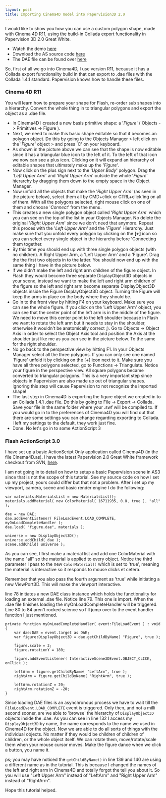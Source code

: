 ```yaml
---
layout: post
title: Importing Cinema4D model into Papervision3D 2.0
---
```


I would like to show you how you can use a custom polygon shape, made with Cinema 4D R11, using the build-in Collada export functionality in Papervision 3D 2.0 Great White.

- Watch the demo [here][demo]
- Download the AS source code [here][demo_source]
- The DAE file can be found over [here][demo_assets]

So, first of all we go into Cinema4D, I use version R11, because it has a Collada export functionality build in that can export to .dae files with the Collada 1.4.1 standard. Papervision knows how to handle these files.

### Cinema 4D R11

You will learn how to prepare your shape for Flash, re-order sub shapes into a hierarchy. Convert the whole thing in to triangular polygons and export the object as a .dae file.

- In Cinema4D I created a new basis primitive shape: a '*Figure*' ( Objects -> Primitives -> Figure ).
- Next, we need to make this basic shape editable so that it becomes an polygon object.
Do this by going to the Objects Manager > left click on the '*Figure*' object > and press 'C' on your keyboard.
- As shown in the picture above we can see that the shape is now editable since it has a triangular blue icon to the left of it. To the left of that icon we now can see a plus icon. Clicking on it will expand an hierarchy of editable shapes that ultimately make up the '*Figure*'.
- Now click on the plus sign next to the '*Upper Body*' polygon. Drag the '*Left Upper Arm*' and '*Right Upper Arm*' outside the whole '*Figure*' hierarchy by dragging them down to the empty space in the Object Manager.
- Now unfold all the objects that make the '*Right Upper Arm*' (as seen in the picture below), select them all by CMD+click or CTRL+click'ing on all of them. With all the polygons selected, right mouse click on one of them and choose '*Connect*' from the menu.
- This creates a new single polygon object called '*Right Upper Arm*' which you can see on the top of the list in your Objects Manager. No delete the original '*Right Upper Arm*' since we don't need that anymore. Repeat this proces with the '*Left Upper Arm*' and the '*Figure*' Hierarchy. Just make sure that you unfold every polygon by clicking on the <strong>\[+\]</strong> icon so you can select every single object in the hierarchy before 'Connecting them together.
- By this time you should end up with three single polygon objects (with no children). A Right Upper Arm, a 'Left Upper Arm' and a 'Figure'. Drag the the first two objects in to the latter. You should now end up with the same thing I have in the picture below.
- If we didn't make the left and right arm children of the figure object. In Flash they would become three separate DisplayObject3D objects in your scene, instead we want to make the left and right arm children of the figure so the left and right arm become separate DisplayObject3D objects inside the Figure DisplayObject3D object. Turning the Figure will keep the arms in place on the body where they should be.
- Go in to the front view by hitting F4 on your keyboard. Make sure you can see the whole figure. If you click on the 'Left Upper Arm' object, you can see that the center point of the left arm is in the middle of the figure. We need to move this center point to the left shoulder because in Flash we want to rotate the left arm but it needs to stay in the shoulder, otherwise it wouldn't be anatomically correct ;).
Go to Objects -> Object Axis in order to select the Object Axis tool and position the Axis at the shoulder just like me as you can see in the picture below. To the same for the right shoulder.
- No go back to the perspective view by hitting F1. In your Objects Manager select all the three polygons. If you can only see one named 'Figure' unfold it by clicking on the \[+\] icon next to it. Make sure you have all three polygons selected, go to Functions -> Triangulate.
Notice your figure in the perspective view. All square polygons became converted to triangular polygons. This is a very important step since objects in Papervision are also made up out of triangular shapes. Ignoring this step will cause Papervision to not recognize the imported shape!
- The last step in Cinema4D is exporting the figure object we created in to an Collada 1.4.1 .dae file. Do this by going to File -> Export -> Collada.
Save your file in the same folder where your .swf will be compiled to. If you would go in to the preferences of Cinema4D you will find out that there are some settings you can change regarding exporting to Collada. I left my settings to the default, they work just fine.
- Done. No let's go in to some ActionScript 3

### Flash ActionScript 3.0 ###

I have set up a basic ActionScript Only application called Cinema4D (in the file Cinema4D.as).
I have the latest Papervision 2.0 Great White framework checkout from SVN, [here][papervision].

I am not going in to detail on how to setup a basic Papervision scene in AS3 since that is not the scope of this tutorial. See my source code on how I set up my project, yours could differ but that not a problem. 
After i set up my viewport, camera, scene and basic render engine I do the following:
    
    var materials:MaterialsList = new MaterialsList();
    materials.addMaterial( new ColorMaterial( 16711935, 0.8, true ), "all" );

    dae = new DAE;
    dae.addEventListener( FileLoadEvent.LOAD_COMPLETE, myOnLoadCompleteHandler );
    dae.load( "figure.dae", materials );

    universe = new DisplayObject3D();
    universe.addChild( dae );
    scene.addChild( universe );

As you can see, I first make a material list and add one ColorMaterial with the name "all" so the material is applied to every object. Notice the third parameter I pass to the new `ColorMaterial()` which is set to 'true', meaning the material is interactive so it responds to mouse clicks et cetera.

Remember that you also pass the fourth argument as 'true' while initiating a new ViewPort3D. This will make the viewport interactive.

line 78 initiates a new DAE class instance which holds the functionality for loading an external .dae file.
Notice line 79. This one is import. When the .dae file finishes loading the myOnLoadCompleteHandler will be triggered. Line 80 to 84 aren't rocked science so I'll jump over to the event handler function I just mentioned.

    private function myOnLoadCompleteHandler( event:FileLoadEvent ) : void
    {
        var dae:DAE = event.target as DAE;
        var figure:DisplayObject3D = dae.getChildByName( "Figure", true );
			
        figure.scale = 2;
        figure.rotationY = 180;
			
        figure.addEventListener( InteractiveScene3DEvent.OBJECT_CLICK, onClick );
			
        leftArm = figure.getChildByName( "LeftArm", true );
        rightArm = figure.getChildByName( "RightArm", true );
			
        leftArm.rotationZ = 20;
        rightArm.rotationZ = -20;
    }
    
Since loading DAE files is an asynchronous process we have to wait till the `FileLoadEvent.LOAD_COMPLETE` event is triggered. Only then, and not a milli second sooner, are we able to 'browse' the hierarchy of `DisplayObject3D` objects inside the .dae.
As you can see in line 132 I access my `DisplayObject3D` by name, the name corresponds to the name we used in Cinema4D for the object.
Now we are able to do all sorts of things with the individual objects. No matter if they would be children of children of children, or the whole object itself. We can rotate them, move/rotate/scale them when your mouse cursor moves. Make the figure dance when we click a button, you name it.

ps; you may have noticed the `getChildByName()` in line 139 and 140 are using a different name as in the tutorial. This is because I changed the names of the left and right arm in Cinema4D and totally forgot the tell you about it. So you will use "Left Upper Arm" instead of "LeftArm" and "Right Upper Arm" instead of "RightArm".

Hope this tutorial helped.

[papervision]: http://code.google.com/p/papervision3d/source/checkout

[demo]: http://content.casadirocco.nl/papervision3d/import_from_cinema4d/
[demo_source]: http://content.casadirocco.nl/papervision3d/import_from_cinema4d/srcview/index.html
[demo_assets]: http://content.casadirocco.nl/papervision3d/import_from_cinema4d/figure.dae
